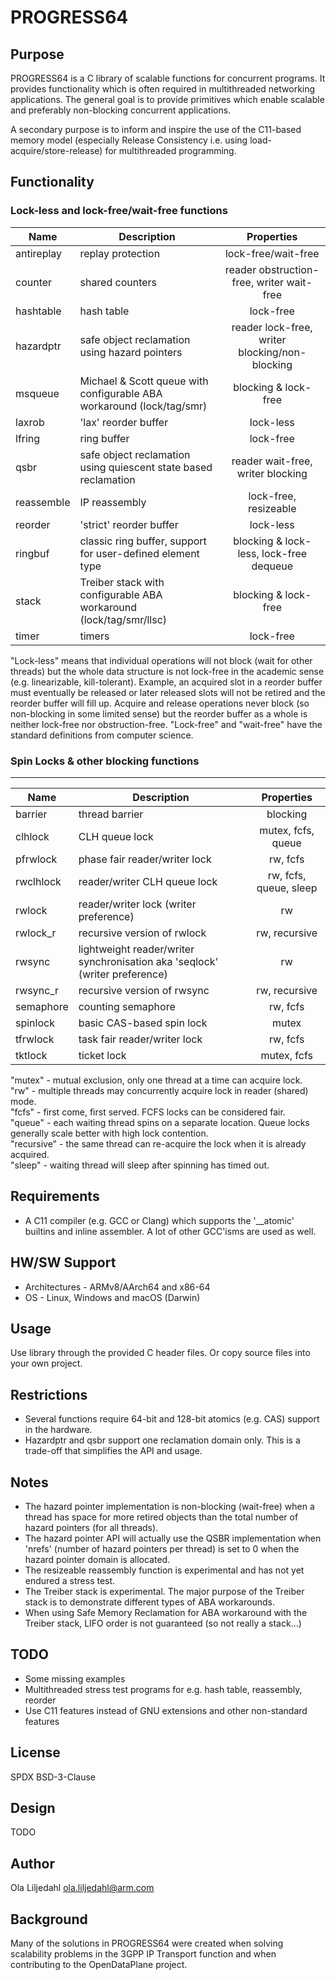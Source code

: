 PROGRESS64
====
Purpose
----
PROGRESS64 is a C library of scalable functions for concurrent programs. It provides functionality which is often required in multithreaded networking applications. The general goal is to provide primitives which enable scalable and preferably non-blocking concurrent applications.

A secondary purpose is to inform and inspire the use of the C11-based memory model (especially Release Consistency i.e. using load-acquire/store-release) for multithreaded programming.

Functionality
----
### Lock-less and lock-free/wait-free functions
| Name | Description | Properties |
| ---- | ---- | :----: |
| antireplay | replay protection | lock-free/wait-free
| counter | shared counters | reader obstruction-free, writer wait-free
| hashtable | hash table | lock-free
| hazardptr | safe object reclamation using hazard pointers | reader lock-free, writer blocking/non-blocking
| msqueue | Michael & Scott queue with configurable ABA workaround (lock/tag/smr) | blocking & lock-free
| laxrob | 'lax' reorder buffer | lock-less
| lfring | ring buffer | lock-free
| qsbr | safe object reclamation using quiescent state based reclamation | reader wait-free, writer blocking
| reassemble | IP reassembly | lock-free, resizeable
| reorder | 'strict' reorder buffer | lock-less
| ringbuf | classic ring buffer, support for user-defined element type | blocking & lock-less, lock-free dequeue
| stack | Treiber stack with configurable ABA workaround (lock/tag/smr/llsc) | blocking & lock-free
| timer | timers | lock-free

"Lock-less" means that individual operations will not block (wait for other threads) but the whole data structure is not lock-free in the academic sense (e.g. linearizable, kill-tolerant). Example, an acquired slot in a reorder buffer must eventually be released or later released slots will not be retired and the reorder buffer will fill up. Acquire and release operations never block (so non-blocking in some limited sense) but the reorder buffer as a whole is neither lock-free nor obstruction-free.
"Lock-free" and "wait-free" have the standard definitions from computer science.

### Spin Locks & other blocking functions
----
| Name | Description | Properties |
| ---- | ---- | :----: |
| barrier | thread barrier | blocking |
| clhlock | CLH queue lock | mutex, fcfs, queue |
| pfrwlock | phase fair reader/writer lock | rw, fcfs |
| rwclhlock | reader/writer CLH queue lock | rw, fcfs, queue, sleep |
| rwlock | reader/writer lock (writer preference) | rw |
| rwlock\_r | recursive version of rwlock | rw, recursive |
| rwsync | lightweight reader/writer synchronisation aka 'seqlock' (writer preference) | rw |
| rwsync\_r | recursive version of rwsync | rw, recursive |
| semaphore | counting semaphore | rw, fcfs |
| spinlock | basic CAS-based spin lock | mutex |
| tfrwlock | task fair reader/writer lock | rw, fcfs |
| tktlock | ticket lock | mutex, fcfs |

"mutex" - mutual exclusion, only one thread at a time can acquire lock.  
"rw" - multiple threads may concurrently acquire lock in reader (shared) mode.  
"fcfs" - first come, first served. FCFS locks can be considered fair.  
"queue" - each waiting thread spins on a separate location. Queue locks generally scale better with high lock contention.  
"recursive" - the same thread can re-acquire the lock when it is already acquired.  
"sleep" - waiting thread will sleep after spinning has timed out.

Requirements
----
* A C11 compiler (e.g. GCC or Clang) which supports the '\_\_atomic' builtins and inline assembler. A lot of other GCC'isms are used as well.

HW/SW Support
----
* Architectures - ARMv8/AArch64 and x86-64
* OS - Linux, Windows and macOS (Darwin)

Usage
----
Use library through the provided C header files. Or copy source files into your own project.

Restrictions
----
* Several functions require 64-bit and 128-bit atomics (e.g. CAS) support in the hardware.
* Hazardptr and qsbr support one reclamation domain only. This is a trade-off that simplifies the API and usage.

Notes
----
* The hazard pointer implementation is non-blocking (wait-free) when a thread has space for more retired objects than the total number of hazard pointers (for all threads).
* The hazard pointer API will actually use the QSBR implementation when 'nrefs' (number of hazard pointers per thread) is set to 0 when the hazard pointer domain is allocated.
* The resizeable reassembly function is experimental and has not yet endured a stress test.
* The Treiber stack is experimental. The major purpose of the Treiber stack is to demonstrate different types of ABA workarounds.
* When using Safe Memory Reclamation for ABA workaround with the Treiber stack, LIFO order is not guaranteed (so not really a stack...)

TODO
----
* Some missing examples
* Multithreaded stress test programs for e.g. hash table, reassembly, reorder
* Use C11 features instead of GNU extensions and other non-standard features

License
----
SPDX BSD-3-Clause

Design
----
TODO

Author
----
Ola Liljedahl ola.liljedahl@arm.com

Background
----
Many of the solutions in PROGRESS64 were created when solving scalability problems in the 3GPP IP Transport function and when contributing to the OpenDataPlane project.
